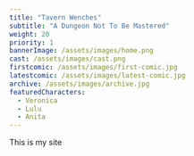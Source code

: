 ```yaml
---
title: "Tavern Wenches"
subtitle: "A Dungeon Not To Be Mastered"
weight: 20
priority: 1
bannerImage: /assets/images/home.png
cast: /assets/images/cast.png
firstcomic: /assets/images/first-comic.jpg
latestcomic: /assets/images/latest-comic.jpg
archive: /assets/images/archive.jpg
featuredCharacters:
  - Veronica
  - Lulu
  - Anita
---
```


This is my site